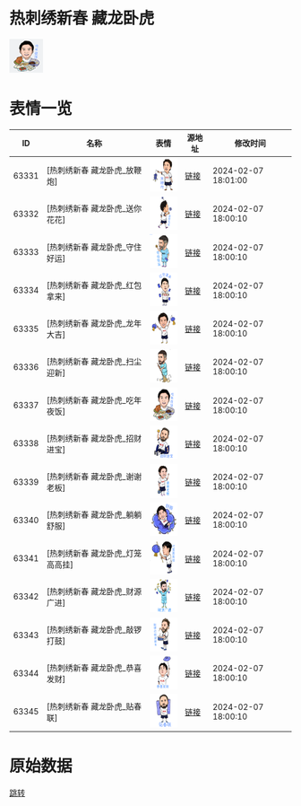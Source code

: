 # 热刺绣新春 藏龙卧虎

<img src="./cover.png" height="60" alt="cover" />

# 表情一览

|ID|名称|表情|源地址|修改时间|
|----|----|----|----|----|
|63331|[热刺绣新春 藏龙卧虎_放鞭炮]|<img src="./pic/063331_%5B热刺绣新春 藏龙卧虎_放鞭炮%5D.png" height="60" alt="放鞭炮"/>|[链接](https://i0.hdslb.com/bfs/garb/2123f72378bd4d8edafceddddb2053af2e55117f.png)|2024-02-07 18:01:00|
|63332|[热刺绣新春 藏龙卧虎_送你花花]|<img src="./pic/063332_%5B热刺绣新春 藏龙卧虎_送你花花%5D.png" height="60" alt="送你花花"/>|[链接](https://i0.hdslb.com/bfs/garb/67158e5e37d9fb5750f868d6723dadc7728d745f.png)|2024-02-07 18:00:10|
|63333|[热刺绣新春 藏龙卧虎_守住好运]|<img src="./pic/063333_%5B热刺绣新春 藏龙卧虎_守住好运%5D.png" height="60" alt="守住好运"/>|[链接](https://i0.hdslb.com/bfs/garb/5ab6356181b9d98a9d4963c72fb33a72175b60fe.png)|2024-02-07 18:00:10|
|63334|[热刺绣新春 藏龙卧虎_红包拿来]|<img src="./pic/063334_%5B热刺绣新春 藏龙卧虎_红包拿来%5D.png" height="60" alt="红包拿来"/>|[链接](https://i0.hdslb.com/bfs/garb/6c0663be34370511aa28fcd5daf8c173263c3703.png)|2024-02-07 18:00:10|
|63335|[热刺绣新春 藏龙卧虎_龙年大吉]|<img src="./pic/063335_%5B热刺绣新春 藏龙卧虎_龙年大吉%5D.png" height="60" alt="龙年大吉"/>|[链接](https://i0.hdslb.com/bfs/garb/8e4c67d812190012e4044778b2ce54a29df993ef.png)|2024-02-07 18:00:10|
|63336|[热刺绣新春 藏龙卧虎_扫尘迎新]|<img src="./pic/063336_%5B热刺绣新春 藏龙卧虎_扫尘迎新%5D.png" height="60" alt="扫尘迎新"/>|[链接](https://i0.hdslb.com/bfs/garb/78a63575cb0514386aa20f3f785cbb2dad721431.png)|2024-02-07 18:00:10|
|63337|[热刺绣新春 藏龙卧虎_吃年夜饭]|<img src="./pic/063337_%5B热刺绣新春 藏龙卧虎_吃年夜饭%5D.png" height="60" alt="吃年夜饭"/>|[链接](https://i0.hdslb.com/bfs/garb/352ed1f0cfb974a1049e4463ca0cfdd89a4aaaa4.png)|2024-02-07 18:00:10|
|63338|[热刺绣新春 藏龙卧虎_招财进宝]|<img src="./pic/063338_%5B热刺绣新春 藏龙卧虎_招财进宝%5D.png" height="60" alt="招财进宝"/>|[链接](https://i0.hdslb.com/bfs/garb/6b401be92ed60c1addceb5ecb4bba31b51ad76c2.png)|2024-02-07 18:00:10|
|63339|[热刺绣新春 藏龙卧虎_谢谢老板]|<img src="./pic/063339_%5B热刺绣新春 藏龙卧虎_谢谢老板%5D.png" height="60" alt="谢谢老板"/>|[链接](https://i0.hdslb.com/bfs/garb/7d17fb1f5ba010247cc5ae9dcaaea3c816e76f9b.png)|2024-02-07 18:00:10|
|63340|[热刺绣新春 藏龙卧虎_躺躺舒服]|<img src="./pic/063340_%5B热刺绣新春 藏龙卧虎_躺躺舒服%5D.png" height="60" alt="躺躺舒服"/>|[链接](https://i0.hdslb.com/bfs/garb/6102d78350bc1ea067ab224fd2703e6ba5c640c5.png)|2024-02-07 18:00:10|
|63341|[热刺绣新春 藏龙卧虎_灯笼高高挂]|<img src="./pic/063341_%5B热刺绣新春 藏龙卧虎_灯笼高高挂%5D.png" height="60" alt="灯笼高高挂"/>|[链接](https://i0.hdslb.com/bfs/garb/128ff2df508d5aa743548fc1dc1ad5f6e782c50e.png)|2024-02-07 18:00:10|
|63342|[热刺绣新春 藏龙卧虎_财源广进]|<img src="./pic/063342_%5B热刺绣新春 藏龙卧虎_财源广进%5D.png" height="60" alt="财源广进"/>|[链接](https://i0.hdslb.com/bfs/garb/b8c049d570a61adb92b29e06928abe1b6414986a.png)|2024-02-07 18:00:10|
|63343|[热刺绣新春 藏龙卧虎_敲锣打鼓]|<img src="./pic/063343_%5B热刺绣新春 藏龙卧虎_敲锣打鼓%5D.png" height="60" alt="敲锣打鼓"/>|[链接](https://i0.hdslb.com/bfs/garb/c9ac4b2ce5111f27a771d4a7440132265475cf71.png)|2024-02-07 18:00:10|
|63344|[热刺绣新春 藏龙卧虎_恭喜发财]|<img src="./pic/063344_%5B热刺绣新春 藏龙卧虎_恭喜发财%5D.png" height="60" alt="恭喜发财"/>|[链接](https://i0.hdslb.com/bfs/garb/38da3b78a510f85824620f2ef2ad1b85adced5cb.png)|2024-02-07 18:00:10|
|63345|[热刺绣新春 藏龙卧虎_贴春联]|<img src="./pic/063345_%5B热刺绣新春 藏龙卧虎_贴春联%5D.png" height="60" alt="贴春联"/>|[链接](https://i0.hdslb.com/bfs/garb/0ede705ea56ef6bb6d615a142cad1ff8f5b6ab05.png)|2024-02-07 18:00:10|

# 原始数据

[跳转](./raw.json)

